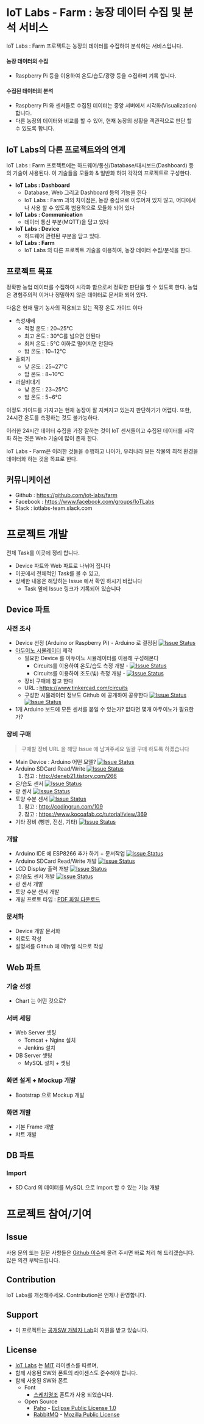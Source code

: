 # IoT Labs - Farm : 농장 데이터 수집 및 분석 서비스

IoT Labs : Farm 프로젝트는 농장의 데이터를 수집하여 분석하는 서비스입니다.

#### 농장 데이터의 수집
- Raspberry Pi 등을 이용하여 온도/습도/광량 등을 수집하며 기록 합니다.

#### 수집된 데이터의 분석
- Raspberry Pi 와 센서들로 수집된 데이터는 중앙 서버에서 시각화(Visualization) 합니다.
- 다른 농장의 데이터와 비교를 할 수 있어, 현재 농장의 상황을 객관적으로 판단 할 수 있도록 합니다.


## IoT Labs의 다른 프로젝트와의 연계
IoT Labs : Farm 프로젝트에는 하드웨어/통신/Database/대시보드(Dashboard) 등의 기술이 사용된다.
이 기술들을 모듈화 & 일반화 하여 각각의 프로젝트로 구성한다.

- **IoT Labs : Dashboard**
  - Database, Web 그리고 Dashboard 등의 기능을 한다
  - IoT Labs : Farm 과의 차이점은, 농장 중심으로 이루어져 있지 않고, 어디에서나 사용 할 수 있도록 범용적으로 모듈화 되어 있다
- **IoT Labs : Communication**
  - 데이터 통신 부분(MQTT)을 담고 있다
- **IoT Labs : Device**
  - 하드웨어 관련된 부분을 담고 있다.
- **IoT Labs : Farm**
  - IoT Labs 의 다른 프로젝트 기술을 이용하여, 농장 데이터 수집/분석을 한다.

## 프로젝트 목표
정확한 농업 데이터를 수집하여 시각화 함으로써 정확한 판단을 할 수 있도록 한다.
농업은 경험주의적 이거나 정밀하지 않은 데이터로 문서화 되어 있다.

다음은 현재 딸기 농사의 적용되고 있는 적정 온도 가이드 이다
- 촉성재배
  - 적정 온도 : 20~25℃
  - 최고 온도 : 30℃를 넘으면 안된다
  - 최저 온도 : 5℃ 이하로 떨어지면 안된다
  - 밤 온도 : 10~12℃
- 출뢰기
  - 낮 온도 : 25~27℃
  - 밤 온도 : 8~10℃
- 과실비대기
  - 낮 온도 : 23~25℃
  - 밤 온도 : 5~6℃

이정도 가이드를 가지고는 현재 농장이 잘 지켜지고 있는지 판단하기가 어렵다.
또한, 24시간 온도를 측정하는 것도 불가능하다.

이러한 24시간 데이터 수집을 가장 잘하는 것이 IoT 센서들이고
수집된 데이터를 시각화 하는 것은 Web 기술에 많이 존재 한다.

IoT Labs - Farm은 이러한 것들을 수행하고
나아가, 우리나라 모든 작물의 최적 환경을 데이터화 하는 것을 목표로 한다.

## 커뮤니케이션
- Github : https://github.com/iot-labs/farm
- Facebook : https://www.facebook.com/groups/IoTLabs
- Slack : iotlabs-team.slack.com

# 프로젝트 개발
전체 Task를 이곳에 정리 합니다.
* Device 파트와 Web 파트로 나뉘어 집니다
* 이곳에서 전체적인 Task를 볼 수 있고,
* 상세한 내용은 해당하는 Issue 에서 확인 하시기 바랍니다
  * Task 옆에 Issue 링크가 기록되어 있습니다

## Device 파트

### 사전 조사
- Device 선정 (Arduino or Raspberry Pi) - Arduino 로 결정됨 [![Issue Status](https://img.shields.io/badge/issue_9-closed-lightgrey.svg)](https://github.com/iot-labs/farm/issues/9)
- [아두이노 시뮬레이터](https://circuits.io/lab) 제작
  - 필요한 Device 를 아두이노 시뮬레이터를 이용해 구성해본다
    - Circuits를 이용하여 온도/습도 측정 개발 - [![Issue Status](https://img.shields.io/badge/issue_26-processing-brightgreen.svg)](https://github.com/iot-labs/farm/issues/26)
    - Circuits를 이용하여 조도(빛) 측정 개발 - [![Issue Status](https://img.shields.io/badge/issue_27-processing-brightgreen.svg)](https://github.com/iot-labs/farm/issues/27)
  - 장비 구매에 참고 한다
  - URL : https://www.tinkercad.com/circuits
  - 구성한 시뮬레이터 정보도 Github 에 공개하여 공유한다 [![Issue Status](https://img.shields.io/badge/issue_26-processing-brightgreen.svg)](https://github.com/iot-labs/farm/issues/26) [![Issue Status](https://img.shields.io/badge/issue_27-processing-brightgreen.svg)](https://github.com/iot-labs/farm/issues/27)
- 1개 Arduino 보드에 모든 센서를 붙일 수 있는가? 없다면 몇개 아두이노가 필요한가?

### 장비 구매

> 구매할 장비 URL 을 해당 Issue 에 남겨주세요
> 일괄 구매 하도록 하겠습니다

- Main Device : Arduino 어떤 모델? [![Issue Status](https://img.shields.io/badge/issue_10-open-brightgreen.svg)](https://github.com/iot-labs/farm/issues/10)
- Arduino SDCard Read/Write [![Issue Status](https://img.shields.io/badge/issue_11-open-brightgreen.svg)](https://github.com/iot-labs/farm/issues/11)
  1. 참고 : http://deneb21.tistory.com/266
- 온/습도 센서 [![Issue Status](https://img.shields.io/badge/issue_12-open-brightgreen.svg)](https://github.com/iot-labs/farm/issues/12)
- 광 센서 [![Issue Status](https://img.shields.io/badge/issue_13-open-brightgreen.svg)](https://github.com/iot-labs/farm/issues/13)
- 토양 수분 센서 [![Issue Status](https://img.shields.io/badge/issue_14-open-brightgreen.svg)](https://github.com/iot-labs/farm/issues/14)
  1. 참고 : http://codingrun.com/109
  2. 참고 : https://www.kocoafab.cc/tutorial/view/369
- 기타 장비 (빵판, 전선, 기타) [![Issue Status](https://img.shields.io/badge/issue_15-open-brightgreen.svg)](https://github.com/iot-labs/farm/issues/15)

### 개발
- Arduino IDE 에 ESP8266 추가 하기 + 문서작업 [![Issue Status](https://img.shields.io/badge/issue_36-open-brightgreen.svg)](https://github.com/iot-labs/farm/issues/36)
- Arduino SDCard Read/Write 개발 [![Issue Status](https://img.shields.io/badge/issue_37-open-brightgreen.svg)](https://github.com/iot-labs/farm/issues/37)
- LCD Display 출력 개발 [![Issue Status](https://img.shields.io/badge/issue_28-open-brightgreen.svg)](https://github.com/iot-labs/farm/issues/28)
- 온/습도 센서 개발 [![Issue Status](https://img.shields.io/badge/issue_29-open-brightgreen.svg)](https://github.com/iot-labs/farm/issues/29)
- 광 센서 개발
- 토양 수분 센서 개발
- 개발 프로토 타입 : [PDF 파일 다운로드](https://github.com/iot-labs/farm/files/1389932/contributon.pdf)

### 문서화
- Device 개발 문서화
- 회로도 작성
- 설명서를 Github 에 메뉴얼 식으로 작성

## Web 파트

### 기술 선정
- Chart 는 어떤 것으로?

### 서버 세팅
- Web Server 셋팅
  - Tomcat + Nginx 설치
  - Jenkins 설치
- DB Server 셋팅
  - MySQL 설치 + 셋팅

### 화면 설계 + Mockup 개발
- Bootstrap 으로 Mockup 개발

### 화면 개발
- 기본 Frame 개발
- 챠트 개발

## DB 파트

### Import
- SD Card 의 데이터를 MySQL 으로 Import 할 수 있는 기능 개발


# 프로젝트 참여/기여

## Issue
사용 문의 또는 질문 사항들은 [Github 이슈](https://github.com/jongkwang/IoTLabs/issues)에 올려 주시면 바로 처리 해 드리겠습니다.
많은 의견 부탁드립니다.

## Contribution
IoT Labs를 개선해주세요. Contribution은 언제나 환영합니다.

## Support

* 이 프로젝트는 [공개SW 개발자 Lab](http://devlab.oss.kr/)의 지원을 받고 있습니다.


## License
* [IoT Labs](https://github.com/jongkwang/IoTLabs) 는 [MIT](https://opensource.org/licenses/MIT) 라이센스를 따르며,
* 함께 사용된 SW와 폰트의 라이센스도 준수해야 합니다.
* 함께 사용된 SW와 폰트
	* Font
		* [스케치명조](http://www.asiasoft.co.kr/) 폰트가 사용 되었습니다.
	* Open Source
		* [Paho](http://www.eclipse.org/paho/) - [Eclipse Public License 1.0](http://projects.eclipse.org/content/eclipse-public-license-1.0)
		* [RabbitMQ](https://www.rabbitmq.com/) - [Mozilla Public License](https://www.rabbitmq.com/mpl.html)
